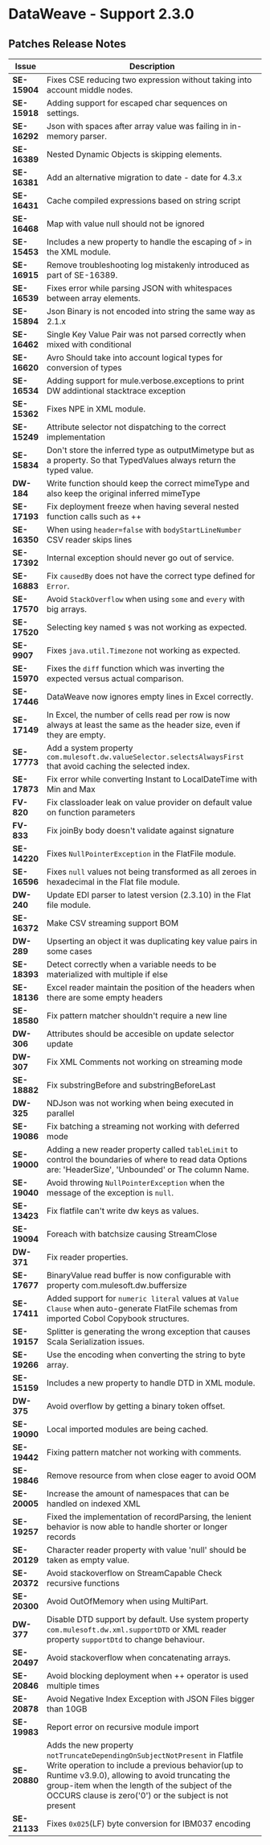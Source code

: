 DataWeave - Support 2.3.0
===========

## Patches Release Notes

| Issue | Description |
|----------------|----------------|
|**SE-15904**| Fixes CSE reducing two expression without taking into account middle nodes. |
|**SE-15918**| Adding support for escaped char sequences on settings.|
|**SE-16292**| Json with spaces after array value was failing in in-memory parser.|
|**SE-16389**| Nested Dynamic Objects is skipping elements.|
|**SE-16381**| Add an alternative migration to date - date for 4.3.x|
|**SE-16431**| Cache compiled expressions based on string script|
|**SE-16468**| Map with value null should not be ignored|
|**SE-15453**| Includes a new property to handle the escaping of `>` in the XML module.|
|**SE-16915**| Remove troubleshooting log mistakenly introduced as part of SE-16389.|
|**SE-16539**| Fixes error while parsing JSON with whitespaces between array elements. |
|**SE-15894**| Json Binary is not encoded into string the same way as 2.1.x|
|**SE-16462**| Single Key Value Pair was not parsed correctly when mixed with conditional|
|**SE-16620**| Avro Should take into account logical types for conversion of types|
|**SE-16534**| Adding support for mule.verbose.exceptions to print DW addintional stacktrace exception|
|**SE-15362**| Fixes NPE in XML module.|
|**SE-15249**| Attribute selector not dispatching to the correct implementation|
|**SE-15834**| Don't store the inferred type as outputMimetype but as a property. So that TypedValues always return the typed value.|
|**DW-184**  | Write function should keep the correct mimeType and also keep the original inferred mimeType|
|**SE-17193**| Fix deployment freeze when having several nested function calls such as ++|
|**SE-16350**| When using `header=false` with `bodyStartLineNumber` CSV reader skips lines|
|**SE-17392**| Internal exception should never go out of service.| 
|**SE-16883**| Fix `causedBy` does not have the correct type defined for `Error`.|
|**SE-17570**| Avoid `StackOverflow` when using `some` and `every` with big arrays.|
|**SE-17520**| Selecting key named `$` was not working as expected.|
|**SE-9907** | Fixes `java.util.Timezone` not working as expected.|
|**SE-15970**| Fixes the `diff` function which was inverting the expected versus actual comparison.|
|**SE-17446**| DataWeave now ignores empty lines in Excel correctly.|
|**SE-17149**| In Excel, the number of cells read per row is now always at least the same as the header size, even if they are empty.|
|**SE-17773**|Add a system property `com.mulesoft.dw.valueSelector.selectsAlwaysFirst` that avoid caching the selected index.|
|**SE-17873**|Fix error while converting Instant to LocalDateTime with Min and Max|
|**FV-820**| Fix classloader leak on value provider on default value on function parameters|
|**FV-833**| Fix joinBy body doesn't validate against signature|
|**SE-14220**| Fixes `NullPointerException` in the FlatFile module.|
|**SE-16596**| Fixes `null` values not being transformed as all zeroes in hexadecimal in the Flat file module.|
|**DW-240**| Update EDI parser to latest version (2.3.10) in the Flat file module.|
|**SE-16372**| Make CSV streaming support BOM|
|**DW-289**| Upserting an object it was duplicating key value pairs in some cases|
|**SE-18393**| Detect correctly when a variable needs to be materialized with multiple if else|
|**SE-18136**| Excel reader maintain the position of the headers when there are some empty headers|
|**SE-18580**| Fix pattern matcher shouldn't require a new line|
|**DW-306**| Attributes should be accesible on update selector update|
|**DW-307**|Fix XML Comments not working on streaming mode|
|**SE-18882**|Fix substringBefore and substringBeforeLast|
|**DW-325**|NDJson was not working when being executed in parallel|
|**SE-19086**| Fix batching a streaming not working with deferred mode|
|**SE-19000**| Adding a new reader property called `tableLimit` to control the boundaries of where to read data Options are: 'HeaderSize', 'Unbounded' or The column Name.|
|**SE-19040**|Avoid throwing `NullPointerException` when the message of the exception is `null`.|
|**SE-13423**|Fix flatfile can't write dw keys as values.|
|**SE-19094**|Foreach with batchsize causing StreamClose|
|**DW-371**|Fix reader properties.|
|**SE-17677**|BinaryValue read buffer is now configurable with property com.mulesoft.dw.buffersize|
|**SE-17411**|Added support for `numeric literal` values at `Value Clause` when auto-generate FlatFile schemas from imported Cobol Copybook structures.|
|**SE-19157**|Splitter is generating the wrong exception that causes Scala Serialization issues.|
|**SE-19266**| Use the encoding when converting the string to byte array.|
|**SE-15159**|Includes a new property to handle DTD in XML module.| 
|**DW-375**| Avoid overflow by getting a binary token offset.| 
|**SE-19090**| Local imported modules are being cached.| 
|**SE-19442**| Fixing pattern matcher not working with comments.| 
|**SE-19846**| Remove resource from when close eager to avoid OOM|
|**SE-20005**| Increase the amount of namespaces that can be handled on indexed XML|
|**SE-19257**| Fixed the implementation of recordParsing, the lenient behavior is now able to handle shorter or longer records|
|**SE-20129**| Character reader property with value 'null' should be taken as empty value.|
|**SE-20372**| Avoid stackoverflow on StreamCapable Check recursive functions|
|**SE-20300**| Avoid OutOfMemory when using MultiPart.|
|**DW-377**| Disable DTD support by default. Use system property `com.mulesoft.dw.xml.supportDTD` or XML reader property `supportDtd` to change behaviour.|
|**SE-20497**| Avoid stackoverflow when concatenating arrays.|
|**SE-20846**| Avoid blocking deployment when ++ operator is used multiple times|
|**SE-20878**| Avoid Negative Index Exception with JSON Files bigger than 10GB|
|**SE-19983**| Report error on recursive module import|
|**SE-20880**|Adds the new property `notTruncateDependingOnSubjectNotPresent` in Flatfile Write operation to include a previous behavior(up to Runtime v3.9.0), allowing to avoid truncating the group-item when the length of the subject of the OCCURS clause is zero('0') or the subject is not present|
|**SE-21133**| Fixes `0x025`(LF) byte conversion for IBM037 encoding|
